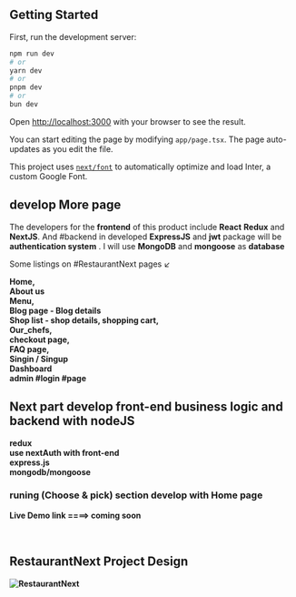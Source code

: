 
## Getting Started

First, run the development server:

```bash
npm run dev
# or
yarn dev
# or
pnpm dev
# or
bun dev
```

Open [http://localhost:3000](http://localhost:3000) with your browser to see the result.

You can start editing the page by modifying `app/page.tsx`. The page auto-updates as you edit the file.

This project uses [`next/font`](https://nextjs.org/docs/basic-features/font-optimization) to automatically optimize and load Inter, a custom Google Font.

## develop More page

The developers for the <b>frontend</b> of this product include <b>React</b> <b>Redux</b> and <b>NextJS</b>. And #backend in developed <b>ExpressJS</b> and <b>jwt</b> package will be <b>authentication system</b> . I will use <b>MongoDB</b> and <b>mongoose</b> as <b>database</b>

Some listings on #RestaurantNext pages ↙️

<b>Home, 
<br>
About us 
<br>
Menu,
<br>
Blog page - Blog details 
<br>
Shop list - shop details, shopping cart,
<br>
Our_chefs,
<br>
checkout page,
<br>
FAQ page,
<br>
Singin / Singup
<br>
Dashboard
<br>
admin #login #page
</br>

## Next part develop front-end business logic and backend with nodeJS
redux
<br>
use nextAuth with front-end
<br>
express.js
<br>
mongodb/mongoose



### runing  (Choose & pick) section develop with Home page

Live Demo link ====> coming soon


</br>


## RestaurantNext Project Design

<img src="src/assets/image/Group254.png" alt="RestaurantNext" />